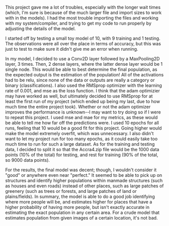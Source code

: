 
This project gave me a lot of troubles, especially with the longer wait times (which, I'm sure is because of the much larger file and import sizes to work with in the models). I had the most trouble importing the files and working with my system/compiler, and trying to get my code to run properly by adjusting the details of the model.

I started off by testing a small toy model of 10, with 9 training and 1 testing. The observations were all over the place in terms of accuracy, but this was just to test to make sure it didn't give me an error when running.

In my model, I decided to use a Conv2D layer followed by a MaxPooling2D layer, 3 times. Then, 2 dense layers, where the latter dense layer would be 1 single node. This would be able to best determine the final population, as the expected output is the estimation of the population! All of the activations had to be relu, since none of the data or outputs are really a category or binary (classifications). I also used the RMSprop optimizer with the learning rate of 0.001, and mse as the loss function. I think that the adam optimizier may have worked as well, but ultimately decided to use RMSprop for at least the first run of my project (which ended up being my last, due to how much time the entire project took). Whether or not the adam optimizer improves the performance is unknown--I may want to try doing so if I were to repeat this project. I used mse and mae for my metrics, as these would be able to tell me how far off the predictions were. I used 10 epochs for all runs, feeling that 10 would be a good fit for this project. Going higher would make the model extremely overfit, which was unnecessary. I also didn't want to let my project run for too many epochs, as it could easily take too much time to run for such a large dataset. As for the training and testing data, I decided to split it so that the Accra4.zip file would be the 1000 data points (10% of the total) for testing, and rest for training (90% of the total, so 9000 data points).

For the results, the final model was decent; though, I wouldn't consider it "good" or anywhere even near "perfect." It seemed to be able to pick up on structures and identify higher populations within manmade structures (such as houses and even roads) instead of other places, such as large patches of greenery (such as trees or forests, and large patches of land or plains/fields). In summary, the model is able to do a good job identifying where more people will be, and estimates higher for places that have a higher probability of having more people, but isn't exactly accurate in estimating the exact population in any certain area. For a crude model that estimates population from given images of a certain location, it's not bad.

